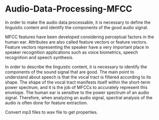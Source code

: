 # Audio-Data-Processing-MFCC
In order to make the audio data processable, it is necessary to define the linguistic content and identify the components of the good audio signal.

MFCC features have been developed considering perceptual factors in the human ear. Attributes are also called feature vectors or feature vectors. Feature vectors representing the speaker have a very important place in speaker recognition applications such as voice biometrics, speech recognition and speech synthesis.

In order to describe the linguistic content, it is necessary to identify the components of the sound signal that are good. The main point to understand about speech is that the vocal tract is filtered according to its shape. The shape of the vocal tract manifests itself within the short-term power spectrum, and it is the job of MFCCs to accurately represent this envelope. The human ear is sensitive to the power spectrum of an audio signal. Therefore, when analyzing an audio signal, spectral analysis of the audio is often done for feature extraction.

Convert mp3 files to wav file to get properties.
